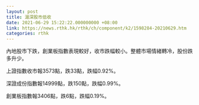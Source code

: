 ```yaml
---
layout: post
title: 滬深股市低收
date: 2021-06-29 15:22:22.000000000 +08:00
link: https://news.rthk.hk/rthk/ch/component/k2/1598284-20210629.htm
categories: rthk
---
```


內地股市下跌，創業板指數表現較好，收市跌幅較小。整體市場情緒轉冷，股份跌多升少。

上證指數收市報3573點，跌33點，跌幅0.92%。

深證成份指數報14999點，跌150點，跌幅0.99%。

創業板指數報3406點，跌6點，跌幅0.19%。
